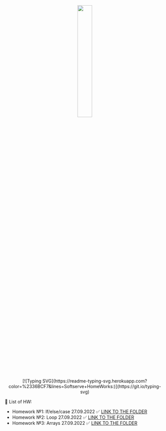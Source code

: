 <div align="center">
<img src="https://www.softserveinc.com/cdn/img/press/regional/news/SS-logo.PNG" align="center" style="width: 30%" />
</div>  
  
<div align="center">[![Typing SVG](https://readme-typing-svg.herokuapp.com?color=%2336BCF7&lines=Softserve+HomeWorks:)](https://git.io/typing-svg)</div>  
  

🔭 List of HW:  
  

- Homework №1: If/else/case 27.09.2022 ✅  [LINK TO THE FOLDER](https://github.com/Maslyna/Java-Homework/blob/master/src/Homework1)
- Homework №2: Loop 27.09.2022 ✅  [LINK TO THE FOLDER](https://github.com/Maslyna/Java-Homework/blob/master/src/Homework2)
- Homework №3: Arrays 27.09.2022 ✅  [LINK TO THE FOLDER](https://github.com/Maslyna/Java-Homework/blob/master/src/Homework3)
